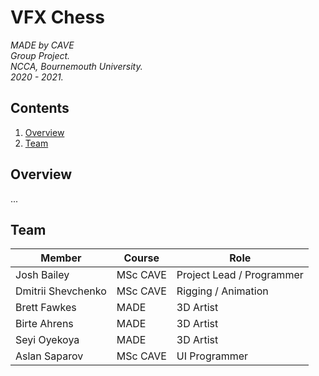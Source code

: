 # VFX Chess
*MADE by CAVE*<br />
*Group Project.*<br />
*NCCA, Bournemouth University.*<br />
*2020 - 2021.*<br />

## Contents
1. [Overview](#overview)
2. [Team](#team)

## Overview
...

## Team
| Member | Course | Role |
| ------------ | ------------ | ------------ |
| Josh Bailey | MSc CAVE | Project Lead / Programmer |
| Dmitrii Shevchenko | MSc CAVE | Rigging / Animation |
| Brett Fawkes | MADE | 3D Artist |
| Birte Ahrens | MADE | 3D Artist |
| Seyi Oyekoya | MADE | 3D Artist |
| Aslan Saparov | MSc CAVE | UI Programmer |
